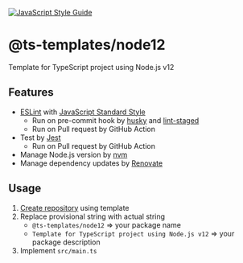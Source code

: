 [![JavaScript Style Guide](https://img.shields.io/badge/code_style-standard-brightgreen.svg)](https://standardjs.com)

# @ts-templates/node12

Template for TypeScript project using Node.js v12

## Features

- [ESLint](https://eslint.org/) with [JavaScript Standard Style](https://standardjs.com/)
  - Run on pre-commit hook by [husky](https://typicode.github.io/husky/) and [lint-staged](https://github.com/okonet/lint-staged)
  - Run on Pull request by GitHub Action
- Test by [Jest](https://jestjs.io/)
  - Run on Pull request by GitHub Action
- Manage Node.js version by [nvm](https://github.com/nvm-sh/nvm)
- Manage dependency updates by [Renovate](https://renovatebot.com/)

## Usage

1. [Create repository](https://github.com/ts-templates/node14/generate) using template
2. Replace provisional string with actual string
    - `@ts-templates/node12` => your package name
    - `Template for TypeScript project using Node.js v12` => your package description
3. Implement `src/main.ts`
